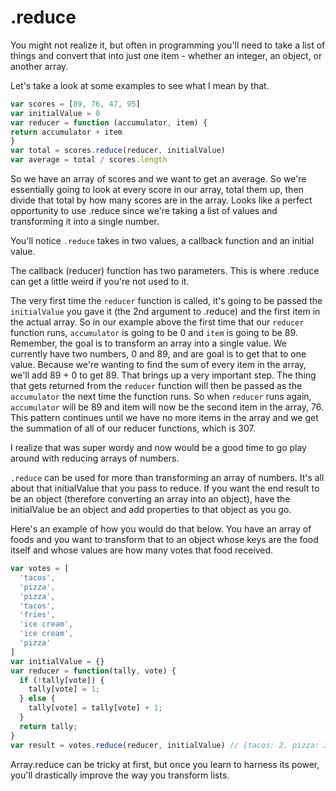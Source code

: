 # .reduce
You might not realize it, but often in programming you'll need to take a list of things and convert that into just one item - whether an integer, an object, or another array.

Let's take a look at some examples to see what I mean by that.

```javascript
var scores = [89, 76, 47, 95]
var initialValue = 0
var reducer = function (accumulator, item) {
return accumulator + item
}
var total = scores.reduce(reducer, initialValue)
var average = total / scores.length
```

So we have an array of scores and we want to get an average. So we're essentially going to look at every score in our array, total them up, then divide that total by how many scores are in the array. Looks like a perfect opportunity to use .reduce since we're taking a list of values and transforming it into a single number.

You'll notice `.reduce` takes in two values, a callback function and an initial value.

The callback (reducer) function has two parameters. This is where .reduce can get a little weird if you're not used to it.

The very first time the `reducer` function is called, it's going to be passed the `initialValue` you gave it (the 2nd argument to .reduce) and the first item in the actual array. So in our example above the first time that our `reducer` function runs, `accumulator` is going to be 0 and `item` is going to be 89. Remember, the goal is to transform an array into a single value. We currently have two numbers, 0 and 89, and are goal is to get that to one value. Because we're wanting to find the sum of every item in the array, we'll add 89 + 0 to get 89. That brings up a very important step. The thing that gets returned from the `reducer` function will then be passed as the `accumulator` the next time the function runs. So when `reducer` runs again, `accumulator` will be 89 and item will now be the second item in the array, 76. This pattern continues until we have no more items in the array and we get the summation of all of our reducer functions, which is 307.

I realize that was super wordy and now would be a good time to go play around with reducing arrays of numbers.

`.reduce` can be used for more than transforming an array of numbers. It's all about that initialValue that you pass to reduce. If you want the end result to be an object (therefore converting an array into an object), have the initialValue be an object and add properties to that object as you go.

Here's an example of how you would do that below. You have an array of foods and you want to transform that to an object whose keys are the food itself and whose values are how many votes that food received.

````javascript
var votes = [
  'tacos',
  'pizza',
  'pizza',
  'tacos',
  'fries',
  'ice cream',
  'ice cream',
  'pizza'
]
var initialValue = {}
var reducer = function(tally, vote) {
  if (!tally[vote]) {
    tally[vote] = 1;
  } else {
    tally[vote] = tally[vote] + 1;
  }
  return tally;
}
var result = votes.reduce(reducer, initialValue) // {tacos: 2, pizza: 3, fries: 1, ice cream: 2}
````

Array.reduce can be tricky at first, but once you learn to harness its power, you'll drastically improve the way you transform lists.